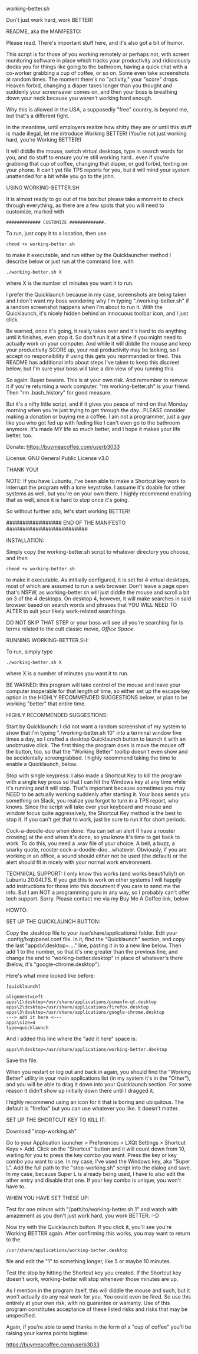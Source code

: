 working-better.sh

Don't just work hard, work BETTER!


README, aka the MANIFESTO:

Please read.  There's important stuff here, and it's also got a bit of humor.

This script is for those of you working remotely or perhaps not, with screen monitoring software in place which tracks your
productivity and ridiculously docks you for things like going to the bathroom, having a quick chat with a co-worker
grabbing a cup of coffee, or so on.  Some even take screenshots at random times.  The moment there's no "activity," your "score"
drops. Heaven forbid, changing a diaper takes longer than you thought and suddenly your screensaver comes on,  and then your boss
is breathing down your neck because you weren't working hard enough.

Why this is allowed in the USA, a supposedly "free" country, is beyond me, but that's a different fight.

In the meantime, until employers realize how shitty they are or until this stuff is made illegal, let me introduce Working BETTER!  (You're not
just working hard, you're Working BETTER!)

It will diddle the mouse, switch virtual desktops, type in search words for you, and do stuff to ensure you're still working hard...even
if you're grabbing that cup of coffee, changing that diaper, or god forbid, texting on your phone. It can't yet file TPS reports for you,
but it will mind your system unattended for a bit while you go to the john.

USING WORKING-BETTER.SH

It is almost ready to go out of the box but please take a moment to check through everything, as there are a few
spots that you will need to customize, marked with 

    ############# CUSTOMIZE #############.

To run, just copy it to a location, then use

    chmod +x working-better.sh

to make it executable, and run either by the Quicklauncher method I describe below or just run at the command line, with

    ./working-better.sh X

where X is the number of minutes you want it to run.

I prefer the Quicklaunch because in my case, screenshots are being taken and I don't want my boss wondering why I'm typing "./working-better.sh" if
a random screenshot happens when I'm about to run it.  With the Quicklaunch, it's nicely hidden behind an innocuous toolbar icon, and I just click.

Be warned, once it's going, it really takes over and it's hard to do anything until it finishes, even stop it.  So don't run it at a time if you might need to actually work on your computer.  And while it will diddle the mouse and keep your productivity SCORE up, your real productivity may be lacking, so I accept no responsibility if using this gets you reprimanded or fired. This README has additional info about steps I've taken to keep this discreet below, but I'm sure your boss will take a dim view of you running this.

So again: Buyer beware. This is at your own risk. And remember to remove it if you're returning a work computer.  "rm working-better.sh" is your friend.  Then "rm .bash_history" for good measure.

But it's a nifty little script, and if it gives you peace of mind on that Monday morning when you're just trying to get through the day...PLEASE
consider making a donation or buying me a coffee.  I am not a programmer, just a guy like you who got fed up with feeling like I can't even go to the bathroom anymore.  It's made MY life so much better, and I hope it makes your life better, too.

Donate:  https://buymeacoffee.com/userb3033

License:  GNU General Public License v3.0

THANK YOU!

NOTE:  If you have Lubuntu, I've been able to make a Shortcut key work to interrupt the program with a lone keystroke. I assume it's doable for other
systems as well, but you're on your own there.  I highly recommend enabling that as well, since it is hard to stop once it's going.

So without further ado, let's start working BETTER!

################# END OF THE MANIFESTO #########################



INSTALLATION:

Simply copy the working-better.sh script to whatever directory you choose, and then

    chmod +x working-better.sh

to make it executable.  As intitially configured, it is set for 4 virtual desktops, most of which are assumed to run a web browser.  Don't leave a page open that's NSFW, as working-better.sh will just diddle the mouse and scroll a bit on 3 of the 4 desktops.  On desktop 4, however, it will make searches in said browser based on search words and phrases that YOU WILL NEED TO ALTER to suit your likely work-related searchings.  

DO NOT SKIP THAT STEP or your boss will see all you're searching for is terms related to the cult classic movie, _Office Space_.




RUNNING WORKING-BETTER.SH:

To run, simply type

    ./working-better.sh X

where X is a number of minutes you want it to run.

BE WARNED: this program will take control of the mouse and leave your computer inoperable for that length of time, so either set up the escape key option in the HIGHLY RECOMMENDED SUGGESTIONS below, or plan to be working "better" that entire time.





HIGHLY RECOMMENDED SUGGESTIONS:

Start by Quicklaunch:
I did not want a random screenshot of my system to show that I'm typing "./working-better.sh 10" into a terminal window five times a day, so I crafted a desktop Quicklaunch button to launch it with an unobtrusive click.  The first thing the program does is move the mouse off the button, too, so that the "Working Better" tooltip doesn't even show and be accidentally screengrabbed.  I highly recommend taking the time to enable a Quicklaunch, below.

Stop with single keypress:
I also made a Shortcut Key to kill the program with a single key press so that I can hit the Windows key at any time while it's running and it will stop.  That's important because sometimes you may NEED to be actually working suddenly after starting it.  Your boss sends you something on Slack, you realize you forgot to turn in a TPS report, who knows.  Since the script will take over your keyboard and mouse and window focus quite aggressively, the Shortcut Key method is the best to stop it.  If you can't get that to work, just be sure to run it for short periods.

Cock-a-doodle-doo when done:
You can set an alert (I have a rooster crowing) at the end when it's done, so you know it's time to get back to work.  To do this, you need a .wav file of your choice.  A bell, a buzz, a snarky quote, rooster cock-a-doodle-doo...whatever.  Obviously, if you are working in an office, a sound should either not be used (the default) or the alert should fit in nicely with your normal work environment.

TECHNICAL SUPPORT:  I only know this works (and works beautifully!) on Lubuntu 20.04LTS.  If you get this to work on other systems I will happily add instructions for those into this document if you care to send me the info.  But I am NOT a programming guru in any way, so I probably can't offer tech support.  Sorry.  Please contact me via my Buy Me A Coffee link, below.

HOWTO:

SET UP THE QUICKLAUNCH BUTTON:

Copy the .desktop file to your /usr/share/applications/ folder.
Edit your .config/lxqt/panel.conf file.  In it, find the "Quicklaunch" section, and copy the last "apps\x\desktop=...." line, pasting it in to a new line below.  Then add 1 to the number, so that it's one greater than the previous line, and change the end to "working-better.desktop" in place of whatever's there (below, it's "google-chrome.desktop").  

Here's what mine looked like before:

    [quicklaunch]

    alignment=Left
    apps\1\desktop=/usr/share/applications/pcmanfm-qt.desktop
    apps\2\desktop=/usr/share/applications/firefox.desktop
    apps\3\desktop=/usr/share/applications/google-chrome.desktop
    ---> add it here <---
    apps\size=4
    type=quicklaunch

And I added this line where the "add it here" space is:

    apps\4\desktop=/usr/share/applications/working-better.desktop

Save the file.

When you restart or log out and back in again, you should find the "Working Better" utility in your main applications list (in my system it's in the "Other"), and you will be able to drag it down into your Quicklaunch section.  For some reason it didn't show up initially down there until I dragged it.

I highly recommend using an icon for it that is boring and ubiquitous. The default is "firefox" but you can use whatever you like.  It doesn't matter.





SET UP THE SHORTCUT KEY TO KILL IT:

Download "stop-working.sh"

Go to your Application launcher > Preferences > LXQt Settings > Shortcut Keys > Add.  Click on the "Shortcut" button and it will count down from 10, waiting for you to press the key combo you want.  Press the key or key combo you want to use.  In my case, I've used the Windows key, aka "Super L".  Add the full path to the "stop-working.sh" script into the dialog and save.  In my case, because Super L is already being used, I have to also edit the other entry and disable that one.  If your key combo is unique, you won't have to.




WHEN YOU HAVE SET THESE UP:

Test for one minute with "/path/to/working-better.sh 1" and watch with amazement as you don't just work hard, you work BETTER. :-D

Now try with the Quicklaunch button.  If you click it, you'll see you're Working BETTER again.  After confirming this works, you may want to return to the

    /usr/share/applications/working-better.desktop
    
file and edit the "1" to something longer, like 5 or maybe 10 minutes.

Test the stop by hitting the Shortcut key you created.  If the Shortcut key doesn't work, working-better will stop whenever those minutes are up.  

As I mention in the program itself, this will diddle the mouse and such, but it won't actually do any real work for you.  You could even be fired.  So use this entirely at your own risk, with no guarantee or warranty.  Use of this program constitutes acceptance of these listed risks and risks that may be unspecified.

Again, if you're able to send thanks in the form of a "cup of coffee" you'll be raising your karma points bigtime:

https://buymeacoffee.com/userb3033

